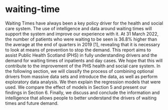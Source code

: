 # waiting-time
Waiting Times have always been a key policy driver for the health and social care system. The use of intelligence and data around waiting times will support the system and improve our experience with it. At 31 March 2022, the number of patients who were waiting to be seen is 36.8% higher than the average at the end of quarters in 2019 [1], revealing that it is necessary to look at means of prevention to stop the demand. This report aims to assist Public Health Scotland (PHS) in fully understanding drivers and the demand for waiting times of inpatients and day cases. We hope that this will contribute to the improvement of the PHS health and social care system.
In the following section, we will classify the process of combining optional drivers from massive data sets and introduce the data, as well as perform exploratory data analysis. We then explain the regression models that were used. We compare the effect of models in Section 5 and present our findings in Section 6. Finally, we discuss and conclude the information and intelligence that allows people to better understand the drivers of waiting times and future demand.



